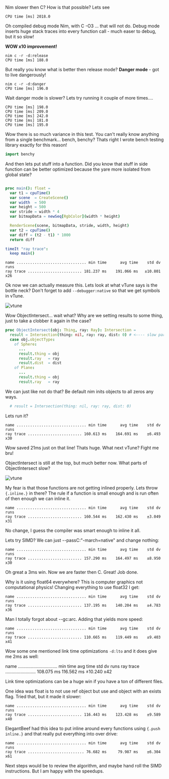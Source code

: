 Nim slower then C? How is that possible? Lets see

```
CPU time [ms] 2018.0
```

Oh compiled debug mode Nim, with C -O3 ... that will not do. Debug mode inserts huge stack traces into every function call - much easer to debug, but it so slow!

**WOW x10 improvement!**

```
nim c -r -d:release
CPU time [ms] 188.0
```

But really you know what is better then release mode? **Danger mode** - got to live dangerously!

```
nim c -r -d:danger
CPU time [ms] 196.0
```

Wait danger mode is slower? Lets try running it couple of more times....

```
CPU time [ms] 198.0
CPU time [ms] 209.0
CPU time [ms] 242.0
CPU time [ms] 181.0
CPU time [ms] 195.0
```

Wow there is so much variance in this test. You can't really know anything from a single benchmark... bench, benchy? Thats right I wrote bench testing library exactly for this reason!

```nim
import benchy
```

And then lets put stuff into a function. Did you know that stuff in side function can be better optimized because the yare more isolated from global state?


```nim

proc main(): float =
  var t1 = cpuTime()
  var scene  = CreateScene()
  var width  = 500
  var height = 500
  var stride = width * 4
  var bitmapData = newSeq[RgbColor](width * height)

  RenderScene(scene, bitmapData, stride, width, height)
  var t2 = cpuTime()
  var diff = (t2 - t1) * 1000
  return diff

timeIt "ray trace":
  keep main()

```

```
name ............................... min time      avg time    std dv   runs
ray trace ........................ 181.237 ms    191.066 ms   ±10.801    x26
```

Ok now we can actually measure this. Lets look at what vTune says is the bottle neck? Don't forget to add `--debugger:native` so that we get symbols in vTune.

![vtune](https://dl3.pushbulletusercontent.com/dtj6hcUuwkFeUJBD7uBhywDciYxcPv1K/image.png)

Wow ObjectIntersect... wait what? Why are we setting results to some thing, just to take a clobber it again in the case?

```nim
proc ObjectIntersect(obj: Thing, ray: Ray): Intersection =
  result = Intersection(thing: nil, ray: ray, dist: 0) # <---- slow part
  case obj.objectType:
    of Sphere:
      ...
      result.thing = obj
      result.ray   = ray
      result.dist  = dist
    of Plane:
      ...
      result.thing = obj
      result.ray   = ray
```

We can just like not do that? Be default nim inits objects to all zeros any ways.

```nim
  # result = Intersection(thing: nil, ray: ray, dist: 0)
```

Lets run it?

```
name ............................... min time      avg time    std dv   runs
ray trace ........................ 160.613 ms    164.691 ms    ±6.493    x30
```

Wow saved 21ms just on that line! Thats huge. What next vTune? Fight me bru!

ObjectIntersect is still at the top, but much better now. What parts of ObjectIntersect slow?

![vtune](
https://dl3.pushbulletusercontent.com/ltsajUvraaIviUVqWZHREciAx3HfYrqa/vtune-gui_G5KNvyif2m.png)

My fear is that those functions are not getting inlined properly. Lets throw `{.inline.}` in there? The rule if a function is small enough and is run often of then enough we can inline it.

```
name ............................... min time      avg time    std dv   runs
ray trace ........................ 160.544 ms    162.430 ms    ±3.049    x31
```

No change, I guess the compiler was smart enough to inline it all.

Lets try SIMD? We can just --passC:"-march=native" and change nothing:

```
name ............................... min time      avg time    std dv   runs
ray trace ........................ 157.290 ms    164.497 ms    ±8.950    x30
```

Oh great a 3ms win. Now we are faster then C. Great! Job done.

Why is it using float64 everywhere? This is computer graphics not computational physics! Changing everything to use float32 I get:

```
name ............................... min time      avg time    std dv   runs
ray trace ........................ 137.195 ms    140.204 ms    ±4.783    x36
```

Man I totally forgot about --gc:arc. Adding that yields more speed:

```
name ............................... min time      avg time    std dv   runs
ray trace ........................ 110.665 ms    119.449 ms    ±9.403    x41
```

Wow some one mentioned link time optimizations `-d:lto` and it does give me 2ms as well:

name ............................... min time      avg time    std dv   runs
ray trace ........................ 108.075 ms    116.562 ms   ±10.240    x42

Link time optimizations can be a huge win if you have a ton of different files.

One idea was float is to not use ref object but use and object with an exists flag. Tried that, but it made it slower:

```
name ............................... min time      avg time    std dv   runs
ray trace ........................ 116.443 ms    123.428 ms    ±9.589    x40
```

ElegantBeef had this idea to put inline around every functions using `{.push inline.}` and that really put everything into over drive:

```
name ............................... min time      avg time    std dv   runs
ray trace ......................... 76.682 ms     79.987 ms    ±6.304    x61
```

Next steps would be to review the algorithm, and maybe hand roll the SIMD instructions. But I am happy with the speedups.

